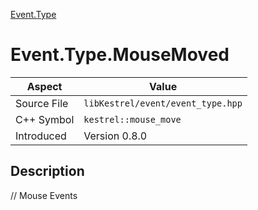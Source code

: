 [Event.Type](index)
# Event.Type.MouseMoved
| Aspect | Value |
| --- | --- |
| Source File | `libKestrel/event/event_type.hpp` |
| C++ Symbol | `kestrel::mouse_move` |
| Introduced | Version 0.8.0 |
## Description
// Mouse Events
